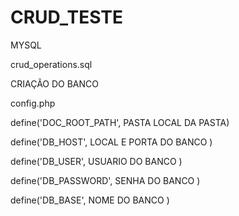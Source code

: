 # CRUD_TESTE
 MYSQL
 
 crud_operations.sql
 
  CRIAÇÃO DO BANCO


 config.php
 
  define('DOC_ROOT_PATH', PASTA LOCAL DA PASTA)
  
  define('DB_HOST',  LOCAL E PORTA DO BANCO  )
  
  define('DB_USER', USUARIO DO BANCO )
  
  define('DB_PASSWORD',  SENHA  DO BANCO  )
  
  define('DB_BASE', NOME DO BANCO  )

  
